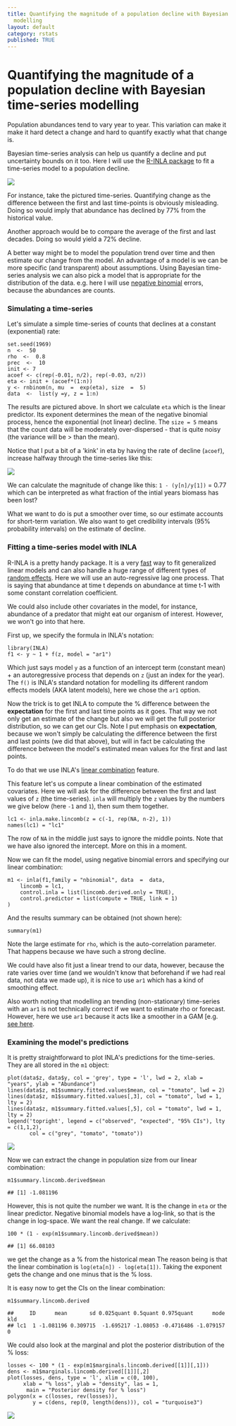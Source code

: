 ```yaml
---
title: Quantifying the magnitude of a population decline with Bayesian time-series
  modelling
layout: default
category: rstats
published: TRUE
---
```


# Quantifying the magnitude of a population decline with Bayesian time-series modelling

Population abundances tend to vary year to year. This variation can make
it make it hard detect a change and hard to quantify exactly what that
change is.

Bayesian time-series analysis can help us quantify a decline and put
uncertainty bounds on it too. Here I will use the [R-INLA
package](http://www.r-inla.org/) to fit a time-series model to a
population decline.

![](/images/estimating-popn-decline/noisy-abundance-trend-1.png)

For instance, take the pictured time-series. Quantifying change as the
difference between the first and last time-points is obviously
misleading. Doing so would imply that abundance has declined by 77% from
the historical value.

Another approach would be to compare the average of the first and last
decades. Doing so would yield a 72% decline.

A better way might be to model the population trend over time and then
estimate our change from the model. An advantage of a model is we can be
more specific (and transparent) about assumptions. Using Bayesian
time-series analysis we can also pick a model that is appropriate for
the distribution of the data. e.g. here I will use [negative
binomial](https://en.wikipedia.org/wiki/Negative_binomial_distribution)
errors, because the abundances are counts.

### Simulating a time-series

Let's simulate a simple time-series of counts that declines at a
constant (exponential) rate:

    set.seed(1969)
    n  <-  50
    rho  <-  0.8
    prec  <-  10
    init <- 7
    acoef <- c(rep(-0.01, n/2), rep(-0.03, n/2))
    eta <- init + (acoef*(1:n))
    y <- rnbinom(n, mu  =  exp(eta), size  =  5)
    data  <-  list(y =y, z = 1:n)

The results are pictured above. In short we calculate `eta` which is the
linear predictor. Its exponent determines the mean of the negative
binomial process, hence the exponential (not linear) decline. The
`size = 5` means that the count data will be moderately over-dispersed -
that is quite noisy (the variance will be &gt; than the mean).

Notice that I put a bit of a 'kink' in eta by having the rate of decline
(`acoef`), increase halfway through the time-series like this:

![](/images/estimating-popn-decline/expected-abundance-1.png)

We can calculate the magnitude of change like this: `1 - (y[n]/y[1])` =
0.77 which can be interpreted as what fraction of the intial years
biomass has been lost?

What we want to do is put a smoother over time, so our estimate accounts
for short-term variation. We also want to get credibility intervals (95%
probability intervals) on the estimate of decline.

### Fitting a time-series model with INLA

R-INLA is a pretty handy package. It is a very
[fast](http://www.seascapemodels.org/rstats/2017/04/14/glmm-comparison.html)
way to fit generalized linear models and can also handle a huge range of
different types of [random
effects](http://www.r-inla.org/models/latent-models). Here we will use
an auto-regressive lag one process. That is saying that abundance at
time t depends on abundance at time t-1 with some constant correlation
coefficient.

We could also include other covariates in the model, for instance,
abundance of a predator that might eat our organism of interest.
However, we won't go into that here.

First up, we specify the formula in INLA's notation:

    library(INLA)
    f1 <- y ~ 1 + f(z, model = "ar1")

Which just says model `y` as a function of an intercept term (constant
mean) + an autoregressive process that depends on `z` (just an index for
the year). The `f()` is INLA's standard notation for modelling its
different random effects models (AKA latent models), here we chose the
`ar1` option.

Now the trick is to get INLA to compute the % difference between the
**expectation** for the first and last time points as it goes. That way
we not only get an estimate of the change but also we will get the full
posterior distribution, so we can get our CIs. Note I put emphasis on
**expectation**, because we won't simply be calculating the difference
between the first and last points (we did that above), but will in fact
be calculating the difference between the model's estimated mean values
for the first and last points.

To do that we use INLA's [linear
combination](http://www.r-inla.org/faq#TOC-I-have-some-linear-combinations-of-the-nodes-in-the-latent-field-that-I-want-to-compute-the-posterior-marginal-of-is-that-possible-)
feature.

This feature let's us compute a linear combination of the estimated
covariates. Here we will ask for the difference between the first and
last values of `z` (the time-series). `inla` will multiply the `z`
values by the numbers we give below (here `-1` and `1`), then sum them
together.

    lc1 <- inla.make.lincomb(z = c(-1, rep(NA, n-2), 1))
    names(lc1) = "lc1"

The row of `NA` in the middle just says to ignore the middle points.
Note that we have also ignored the intercept. More on this in a moment.

Now we can fit the model, using negative binomial errors and specifying
our linear combination:

    m1 <- inla(f1,family = "nbinomial", data  =  data,
        lincomb = lc1,
        control.inla = list(lincomb.derived.only = TRUE),
        control.predictor = list(compute = TRUE, link = 1)
    )

And the results summary can be obtained (not shown here):

    summary(m1)

Note the large estimate for `rho`, which is the auto-correlation
parameter. That happens because we have such a strong decline.

We could have also fit just a linear trend to our data, however, because
the rate varies over time (and we wouldn't know that beforehand if we
had real data, not data we made up), it is nice to use `ar1` which has a
kind of smoothing effect.

Also worth noting that modelling an trending (non-stationary)
time-series with an `ar1` is not technically correct if we want to
estimate rho or forecast. However, here we use `ar1` because it acts like a smoother
in a GAM \[e.g. [see
here](https://www.r-bloggers.com/functional-anova-using-inla/).

### Examining the model's predictions

It is pretty straightforward to plot INLA's predictions for the
time-series. They are all stored in the `m1` object:

    plot(data$z, data$y, col = 'grey', type = 'l', lwd = 2, xlab = "years", ylab = "Abundance")
    lines(data$z, m1$summary.fitted.values$mean, col = "tomato", lwd = 2)
    lines(data$z, m1$summary.fitted.values[,3], col = "tomato", lwd = 1, lty = 2)
    lines(data$z, m1$summary.fitted.values[,5], col = "tomato", lwd = 1, lty = 2)
    legend('topright', legend = c("observed", "expected", "95% CIs"), lty = c(1,1,2),
           col = c("grey", "tomato", "tomato"))

![](/images/estimating-popn-decline/fitted-abundance-1.png)

Now we can extract the change in population size from our linear
combination:

    m1$summary.lincomb.derived$mean

    ## [1] -1.081196

However, this is not quite the number we want. It is the change in `eta`
or the linear predictor. Negative binomial models have a log-link, so
that is the change in log-space. We want the real change. If we
calculate:

    100 * (1 - exp(m1$summary.lincomb.derived$mean))

    ## [1] 66.08103

we get the change as a % from the historical mean The reason being is
that the linear combination is `log(eta[n]) - log(eta[1])`. Taking the
exponent gets the change and one minus that is the % loss.

It is easy now to get the CIs on the linear combination:

    m1$summary.lincomb.derived

    ##     ID      mean       sd 0.025quant 0.5quant 0.975quant      mode kld
    ## lc1  1 -1.081196 0.309715  -1.695217 -1.08053 -0.4716486 -1.079157   0

We could also look at the marginal and plot the posterior distribution
of the % loss:

    losses <- 100 * (1 - exp(m1$marginals.lincomb.derived[[1]][,1]))
    dens <- m1$marginals.lincomb.derived[[1]][,2]
    plot(losses, dens, type = 'l', xlim = c(0, 100),
         xlab = "% loss", ylab = "density", las = 1,
          main = "Posterior density for % loss")
    polygon(x = c(losses, rev(losses)),
            y = c(dens, rep(0, length(dens))), col = "turquoise3")

![](/images/estimating-popn-decline/abundance-posterior-1.png)
